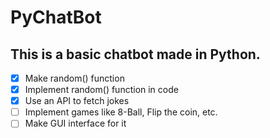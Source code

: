 # PyChatBot

## This is a basic chatbot made in Python.

- [x] Make random() function
- [x] Implement random() function in code
- [x] Use an API to fetch jokes
- [ ] Implement games like 8-Ball, Flip the coin, etc.
- [ ] Make GUI interface for it
